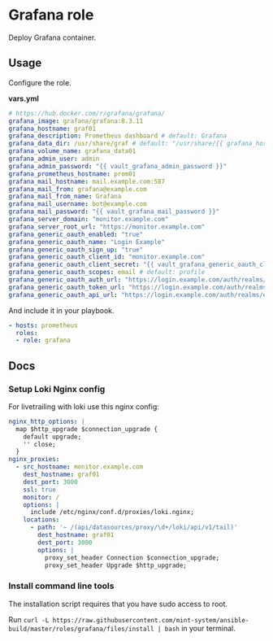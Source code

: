 # Grafana role

Deploy Grafana container.

## Usage

Configure the role.

**vars.yml**

```yml
# https://hub.docker.com/r/grafana/grafana/
grafana_image: grafana/grafana:8.3.11
grafana_hostname: graf01
grafana_description: Prometheus dashboard # default: Grafana
grafana_data_dir: /usr/share/graf # default: "/usr/share/{{ grafana_hostname }}"
grafana_volume_name: grafana_data01
grafana_admin_user: admin
grafana_admin_password: "{{ vault_grafana_admin_password }}"
grafana_prometheus_hostname: prom01
grafana_mail_hostname: mail.example.com:587
grafana_mail_from: grafana@example.com
grafana_mail_from_name: Grafana
grafana_mail_username: bot@example.com
grafana_mail_password: "{{ vault_grafana_mail_password }}"
grafana_server_domain: "monitor.example.com"
grafana_server_root_url: "https://monitor.example.com"
grafana_generic_oauth_enabled: "true"
grafana_generic_oauth_name: "Login Example"
grafana_generic_oauth_sign_up: "true"
grafana_generic_oauth_client_id: "monitor.example.com"
grafana_generic_oauth_client_secret: "{{ vault_grafana_generic_oauth_client_secret }}"
grafana_generic_oauth_scopes: email # default: profile
grafana_generic_oauth_auth_url: "https://login.example.com/auth/realms/example.com/protocol/openid-connect/auth"
grafana_generic_oauth_token_url: "https://login.example.com/auth/realms/example.com/protocol/openid-connect/token"
grafana_generic_oauth_api_url: "https://login.example.com/auth/realms/example.com/protocol/openid-connect/userinfo"
```

And include it in your playbook.

```yml
- hosts: prometheus
  roles:
  - role: grafana
```

## Docs

### Setup Loki Nginx config 

For livetrailing with loki use this nginx config:

```yml
nginx_http_options: |
  map $http_upgrade $connection_upgrade {
    default upgrade;
    '' close;
  }
nginx_proxies:
  - src_hostname: monitor.example.com
    dest_hostname: graf01
    dest_port: 3000
    ssl: true
    monitor: /
    options: |
      include /etc/nginx/conf.d/proxies/loki.nginx;
    locations:
      - path: '~ /(api/datasources/proxy/\d+/loki/api/v1/tail)'
        dest_hostname: graf01
        dest_port: 3000
        options: |
          proxy_set_header Connection $connection_upgrade;
          proxy_set_header Upgrade $http_upgrade;
```

### Install command line tools

The installation script requires that you have sudo access to root.

Run `curl -L https://raw.githubusercontent.com/mint-system/ansible-build/master/roles/grafana/files/install | bash` in your terminal.
